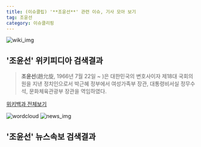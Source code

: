 ```yaml
---
title: (이슈클립) '**조윤선**' 관련 이슈, 기사 모아 보기
tag: 조윤선
category: 이슈클리핑
---
```

![wiki_img](https://user-images.githubusercontent.com/42597476/44503234-41136a80-a6d0-11e8-9071-6fc6418eafe4.png)
## **'**조윤선**'** 위키피디아 검색결과
>**조윤선**(趙允旋, 1966년 7월 22일 ~ )은 대한민국의 변호사이자 제18대 국회의원을 지낸 정치인으로서 박근혜 정부에서 여성가족부 장관, 대통령비서실 정무수석, 문화체육관광부 장관을 역임하였다.

<a href="https://ko.wikipedia.org/wiki/조윤선" target="_blank">위키백과 전체보기</a>

![wordcloud](https://s3.ap-northeast-2.amazonaws.com/lyrics101-wordcloud/2018-09-22-1537578436.png)
![news_img](https://user-images.githubusercontent.com/42597476/44507050-1206f400-a6e4-11e8-8d98-7ffbfebb353f.png)
## **'**조윤선**'** 뉴스속보 검색결과

